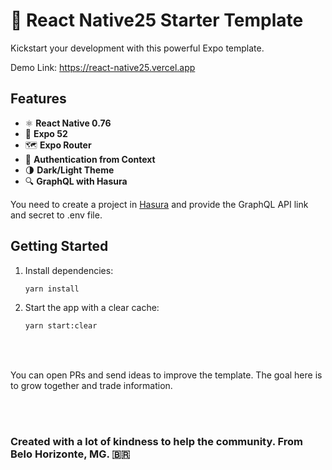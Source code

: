 # 🚀 React Native25 Starter Template

Kickstart your development with this powerful Expo template.

Demo Link: https://react-native25.vercel.app

## Features

- ⚛️ **React Native 0.76**
- 🚀 **Expo 52**
- 🗺️ **Expo Router**
- 🔐 **Authentication from Context**
- 🌗 **Dark/Light Theme**
- 🔍 **GraphQL with Hasura**

You need to create a project in <a href="https://cloud.hasura.io">Hasura</a> and provide the GraphQL API link and secret to .env file.

## Getting Started

1. Install dependencies:

   ```bash
   yarn install

   ```

2. Start the app with a clear cache:
   ````bash
   yarn start:clear
<br>
<br>
   
You can open PRs and send ideas to improve the template. The goal here is to grow together and trade information.

<br>
<br>

### Created with a lot of kindness to help the community. From Belo Horizonte, MG. 🇧🇷

<br>
<br>
<br>

